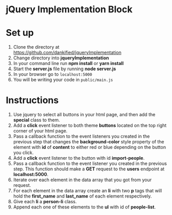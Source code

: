 # jQuery Implementation Block

# Set up
 1. Clone the directory at https://github.com/dankified/jqueryImplementation
 2. Change directory into **jqueryImplementation**
 3. In your command line run **npm install** or **yarn install**
 4. Start the **server.js** file by running **node server.js**
 5. In your browser go to ```localhost:5000```
 6. You will be writing your code in ```public/main.js```

# Instructions

 1. Use jquery to select all buttons in your html page, and then add the **special** class to them.
 2. Add a **click** event listener to both theme **buttons** located on the top right corner of your html page.
 3. Pass a callback function to the event listeners you created in the previous step that changes the 
 **background-color** style property of the element with **id** of **content** to either red or blue depending on the button you click.
 4. Add a **click** event listener to the button with id **import-people**.
 5. Pass a callback function to the event listener you created in the previous step. This function should make a  **GET** request to the **users** endpoint at **localhost:5000**.
 6. Iterate over each element in the data array that you got from your request. 
 7. For each element in the data array create an **li** with two **p** tags that will hold the **first_name** and **last_name** of each element respectively.
 8. Give each **li** a **person-li** class.
 9. Append each one of these elements to the **ul** with id of **people-list**.
